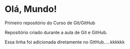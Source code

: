 # Olá, Mundo!
 Primeiro repositório do Curso de Git/GitHub

Repositório criado durante a aula de Git e GitHub.

Essa linha foi adicionada diretamente no GitHub.....kkkkkk
